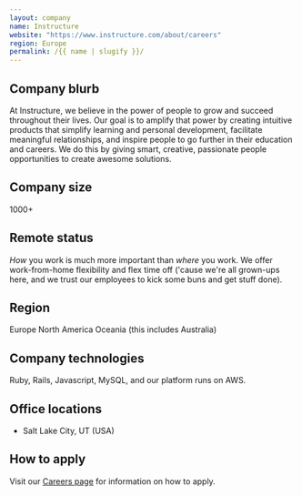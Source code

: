 ```yaml
---
layout: company
name: Instructure
website: "https://www.instructure.com/about/careers"
region: Europe
permalink: /{{ name | slugify }}/
---
```


## Company blurb

At Instructure, we believe in the power of people to grow and succeed throughout their lives. Our goal is to amplify that power by creating intuitive products that simplify learning and personal development, facilitate meaningful relationships, and inspire people to go further in their education and careers. We do this by giving smart, creative, passionate people opportunities to create awesome solutions.

## Company size

1000+

## Remote status

*How* you work is much more important than *where* you work. We offer work-from-home flexibility and flex time off ('cause we're all grown-ups here, and we trust our employees to kick some buns and get stuff done).

## Region

Europe
North America
Oceania (this includes Australia)

## Company technologies

Ruby, Rails, Javascript, MySQL, and our platform runs on AWS.

## Office locations

* Salt Lake City, UT (USA)

## How to apply

Visit our [Careers page](https://www.instructure.com/about/careers) for information on how to apply.
